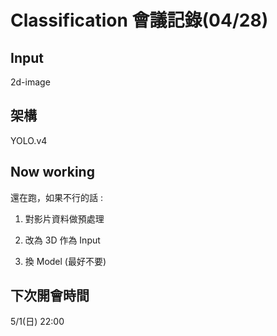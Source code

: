 # Classification 會議記錄(04/28)

## Input 

2d-image

## 架構

YOLO.v4

## Now working

還在跑，如果不行的話 : 

1. 對影片資料做預處理

2. 改為 3D 作為 Input
3. 換 Model (最好不要)

## 下次開會時間

5/1(日) 22:00